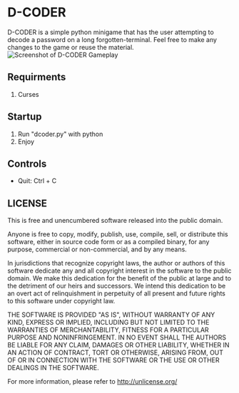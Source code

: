 # D-CODER
D-CODER is a simple python minigame that has the user attempting to decode a password on a long forgotten-terminal. Feel free to make any changes to the game or reuse the material. 
![Screenshot of D-CODER Gameplay](https://lh3.googleusercontent.com/drive-viewer/AJc5JmTXZmHYw1wl85uAhHP04XKqDDSDn5vIdlGdGU5AWkIqJ7ffwX4ePUAKn3gETJOUATlGDuWKm6U=w1919-h937)
## Requirments
1. Curses
## Startup
1. Run "dcoder.py" with python
2. Enjoy
## Controls
- Quit: Ctrl + C
## LICENSE
This is free and unencumbered software released into the public domain.

Anyone is free to copy, modify, publish, use, compile, sell, or
distribute this software, either in source code form or as a compiled
binary, for any purpose, commercial or non-commercial, and by any
means.

In jurisdictions that recognize copyright laws, the author or authors
of this software dedicate any and all copyright interest in the
software to the public domain. We make this dedication for the benefit
of the public at large and to the detriment of our heirs and
successors. We intend this dedication to be an overt act of
relinquishment in perpetuity of all present and future rights to this
software under copyright law.

THE SOFTWARE IS PROVIDED "AS IS", WITHOUT WARRANTY OF ANY KIND,
EXPRESS OR IMPLIED, INCLUDING BUT NOT LIMITED TO THE WARRANTIES OF
MERCHANTABILITY, FITNESS FOR A PARTICULAR PURPOSE AND NONINFRINGEMENT.
IN NO EVENT SHALL THE AUTHORS BE LIABLE FOR ANY CLAIM, DAMAGES OR
OTHER LIABILITY, WHETHER IN AN ACTION OF CONTRACT, TORT OR OTHERWISE,
ARISING FROM, OUT OF OR IN CONNECTION WITH THE SOFTWARE OR THE USE OR
OTHER DEALINGS IN THE SOFTWARE.

For more information, please refer to <http://unlicense.org/>
